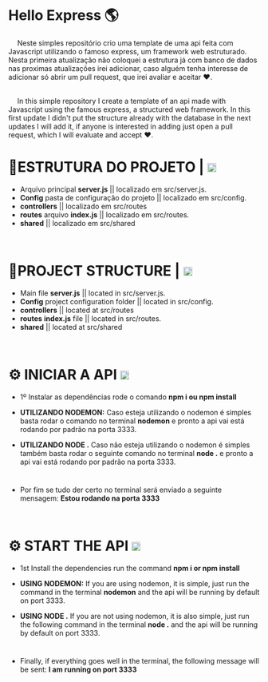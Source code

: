 # **Hello Express 🌎** #

<img src='https://raw.githubusercontent.com/pierrelapalu/icones-bandeiras-br-uf/master/dist/rounded/png-200/01-brasil-rounded.png' height="14em"/> Neste simples repositório crio uma template de uma api feita com Javascript utilizando o famoso express, um framework web estruturado. Nesta primeira atualização não coloquei  a estrutura já com banco de dados nas proximas atualizações irei adicionar, caso alguém tenha interesse de adicionar só abrir um pull request, que irei avaliar e aceitar ❤️.

<br>

<img src='https://camo.githubusercontent.com/dcd659b663d435f59bf584fbb29afa630abbb82506ce99982a7a0a0255fe0ea7/68747470733a2f2f63646e6a732e636c6f7564666c6172652e636f6d2f616a61782f6c6962732f666c61672d69636f6e2d6373732f332e332e302f666c6167732f3478332f75732e737667' height="14em">
In this simple repository I create a template of an api made with Javascript using the famous express, a structured web framework. In this first update I didn't put the structure already with the database in the next updates I will add it, if anyone is interested in adding just open a pull request, which I will evaluate and accept ❤️.

<br>

# **📂ESTRUTURA DO PROJETO** | <img src='https://raw.githubusercontent.com/pierrelapalu/icones-bandeiras-br-uf/master/dist/rounded/png-200/01-brasil-rounded.png' height="18em"/> #

- Arquivo principal **server.js** || localizado em src/server.js.
- **Config** pasta de configuração do projeto || localizado em src/config.
- **controllers** || localizado em src/routes
- **routes** arquivo **index.js** || localizado em src/routes.
- **shared** || localizado em src/shared

<br>

# **📂PROJECT STRUCTURE** | <img src='https://camo.githubusercontent.com/dcd659b663d435f59bf584fbb29afa630abbb82506ce99982a7a0a0255fe0ea7/68747470733a2f2f63646e6a732e636c6f7564666c6172652e636f6d2f616a61782f6c6962732f666c61672d69636f6e2d6373732f332e332e302f666c6167732f3478332f75732e737667' height="18em"> # 

- Main file **server.js** || located in src/server.js.
- **Config** project configuration folder || located in src/config.
- **controllers** || located at src/routes
- **routes** **index.js** file || located in src/routes.
- **shared** || located at src/shared

<br>

# **⚙️ INICIAR A API** <img src='https://raw.githubusercontent.com/pierrelapalu/icones-bandeiras-br-uf/master/dist/rounded/png-200/01-brasil-rounded.png' height="18em"/>

- 1º Instalar as dependências rode o comando **npm i ou npm install**

- **UTILIZANDO NODEMON:** Caso esteja utilizando o nodemon é simples basta rodar o comando no terminal **nodemon** e pronto a api vai está rodando por padrão na porta 3333.

- **UTILIZANDO NODE .** Caso não esteja utilizando o nodemon é simples também basta rodar o seguinte comando no terminal **node .** e pronto a api vai está rodando por padrão na porta 3333.

#
- Por fim se tudo der certo no terminal será enviado a seguinte mensagem: **Estou rodando na porta 3333**

<br>

# **⚙️ START THE API** <img src='https://camo.githubusercontent.com/dcd659b663d435f59bf584fbb29afa630abbb82506ce99982a7a0a0255fe0ea7/68747470733a2f2f63646e6a732e636c6f7564666c6172652e636f6d2f616a61782f6c6962732f666c61672d69636f6e2d6373732f332e332e302f666c6167732f3478332f75732e737667' height="18em"/> #

- 1st Install the dependencies run the command **npm i or npm install**

- **USING NODEMON:** If you are using nodemon, it is simple, just run the command in the terminal **nodemon** and the api will be running by default on port 3333.

- **USING NODE .** If you are not using nodemon, it is also simple, just run the following command in the terminal **node .** and the api will be running by default on port 3333.

#
- Finally, if everything goes well in the terminal, the following message will be sent: **I am running on port 3333**
#

<br>

